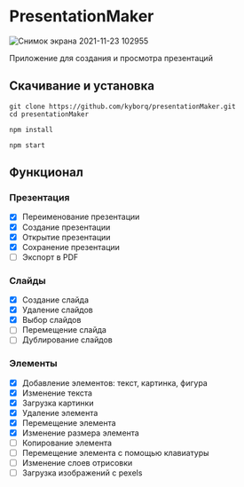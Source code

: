 # PresentationMaker

![Снимок экрана 2021-11-23 102955](https://user-images.githubusercontent.com/52314985/142985297-6db86cb9-aedb-47ae-97d0-0efdd0fa4d72.png)

Приложение для создания и просмотра презентаций

## Скачивание и установка 

```
git clone https://github.com/kyborq/presentationMaker.git
cd presentationMaker

npm install

npm start
```
## Функционал

### Презентация

- [x] Переименование презентации
- [x] Создание презентации
- [x] Открытие презентации
- [x] Сохранение презентации
- [ ] Экспорт в PDF

### Слайды

- [x] Создание слайда
- [x] Удаление слайдов
- [x] Выбор слайдов
- [ ] Перемещение слайда
- [ ] Дублирование слайдов

### Элементы
- [x] Добавление элементов: текст, картинка, фигура
- [x] Изменение текста
- [x] Загрузка картинки
- [x] Удаление элемента
- [x] Перемещение элемента
- [x] Изменение размера элемента
- [ ] Копирование элемента
- [ ] Перемещение элемента с помощью клавиатуры
- [ ] Изменение слоев отрисовки
- [ ] Загрузка изображений с pexels
